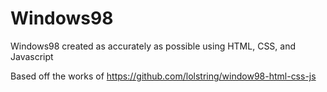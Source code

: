 # Windows98
Windows98 created as accurately as possible using HTML, CSS, and Javascript

Based off the works of https://github.com/lolstring/window98-html-css-js
